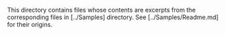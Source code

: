 ﻿This directory contains files whose contents are excerpts from the corresponding files in [../Samples] directory.
See [../Samples/Readme.md] for their origins.
